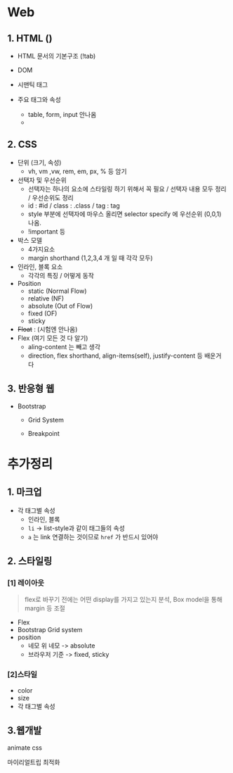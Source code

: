# Web

## 1. HTML ()

+ HTML 문서의 기본구조 (!tab)
+ DOM
+ 시맨틱 태그

+ 주요 태그와 속성
  + table, form, input 안나옴
  + 

## 2. CSS

+ 단위 (크기, 속성)
  + vh, vm ,vw, rem, em, px, % 등 암기
+ 선택자 및 우선순위
  + 선택자는 하나의 요소에 스타일링 하기 위해서 꼭 필요 / 선택자 내용 모두 정리 / 우선순위도 정리
  + id : #id / class : .class / tag : tag
  + style 부분에 선택자에 마우스 올리면 selector specify  에 우선순위 (0,0,1) 나옴. 
  + !important 등
+ 박스 모델
  + 4가지요소
  + margin shorthand (1,2,3,4 개 일 때 각각 모두)
+ 인라인, 블록 요소
  + 각각의 특징 / 어떻게 동작
+ Position
  + static (Normal Flow)
  + relative (NF)
  + absolute (Out of Flow)
  + fixed (OF)
  + sticky
+ ~~Float~~ : (시험엔 안나옴)
+ Flex (여기 모든 것 다 알기)
  + aling-content 는 빼고 생각 
  + direction, flex shorthand, align-items(self), justify-content 등 배운거 다





## 3. 반응형 웹

+ Bootstrap

  + Grid System

  + Breakpoint

    





# 추가정리

## 1. 마크업

+ 각 태그별 속성
  + 인라인, 블록
  + ```li``` -> list-style과 같이 태그들의 속성
  + ```a``` 는 link 연결하는 것이므로 ```href``` 가 반드시 있어야



## 2. 스타일링

### [1] 레이아웃

> flex로 바꾸기 전에는 어떤 display를 가지고 있는지 분석, Box model을 통해 margin 등 조절

+ Flex
+ Bootstrap Grid system
+ position
  + 네모 위 네모 -> absolute
  + 브라우저 기준 -> fixed, sticky



### [2]스타일

+ color
+ size
+ 각 태그별 속성







## 3.웹개발

animate css

마이리얼트립 최적화